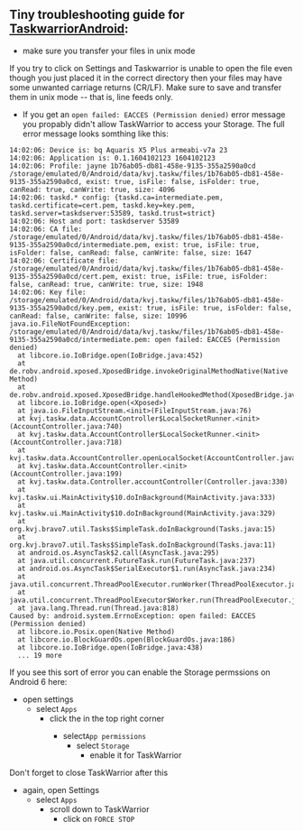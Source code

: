 
## Tiny troubleshooting guide for [TaskwarriorAndroid](https://bitbucket.org/kvorobyev/taskwarriorandroid):

  * make sure you transfer your files in unix mode
  
  If you try to click on Settings and Taskwarrior is unable to open the file even though you just placed it in the correct directory 
  then your files may have some unwanted carriage returns (CR/LF). Make sure to save and transfer them in unix mode -- 
  that is, line feeds only.
  
  * If you get an `open failed: EACCES (Permission denied)` error message you propably didn't allow TaskWarrior to access your Storage.
    The full error message looks somthing like this:    
  ```
14:02:06: Device is: bq Aquaris X5 Plus armeabi-v7a 23
14:02:06: Application is: 0.1.1604102123 1604102123
14:02:06: Profile: jayne 1b76ab05-db81-458e-9135-355a2590a0cd /storage/emulated/0/Android/data/kvj.taskw/files/1b76ab05-db81-458e-9135-355a2590a0cd, exist: true, isFile: false, isFolder: true, canRead: true, canWrite: true, size: 4096
14:02:06: taskd.* config: {taskd.ca=intermediate.pem, taskd.certificate=cert.pem, taskd.key=key.pem, taskd.server=taskdserver:53589, taskd.trust=strict}
14:02:06: Host and port: taskdserver 53589
14:02:06: CA file: /storage/emulated/0/Android/data/kvj.taskw/files/1b76ab05-db81-458e-9135-355a2590a0cd/intermediate.pem, exist: true, isFile: true, isFolder: false, canRead: false, canWrite: false, size: 1647
14:02:06: Certificate file: /storage/emulated/0/Android/data/kvj.taskw/files/1b76ab05-db81-458e-9135-355a2590a0cd/cert.pem, exist: true, isFile: true, isFolder: false, canRead: true, canWrite: true, size: 1948
14:02:06: Key file: /storage/emulated/0/Android/data/kvj.taskw/files/1b76ab05-db81-458e-9135-355a2590a0cd/key.pem, exist: true, isFile: true, isFolder: false, canRead: false, canWrite: false, size: 10996
java.io.FileNotFoundException: /storage/emulated/0/Android/data/kvj.taskw/files/1b76ab05-db81-458e-9135-355a2590a0cd/intermediate.pem: open failed: EACCES (Permission denied)
	at libcore.io.IoBridge.open(IoBridge.java:452)
	at de.robv.android.xposed.XposedBridge.invokeOriginalMethodNative(Native Method)
	at de.robv.android.xposed.XposedBridge.handleHookedMethod(XposedBridge.java:334)
	at libcore.io.IoBridge.open(<Xposed>)
	at java.io.FileInputStream.<init>(FileInputStream.java:76)
	at kvj.taskw.data.AccountController$LocalSocketRunner.<init>(AccountController.java:740)
	at kvj.taskw.data.AccountController$LocalSocketRunner.<init>(AccountController.java:718)
	at kvj.taskw.data.AccountController.openLocalSocket(AccountController.java:850)
	at kvj.taskw.data.AccountController.<init>(AccountController.java:199)
	at kvj.taskw.data.Controller.accountController(Controller.java:330)
	at kvj.taskw.ui.MainActivity$10.doInBackground(MainActivity.java:333)
	at kvj.taskw.ui.MainActivity$10.doInBackground(MainActivity.java:329)
	at org.kvj.bravo7.util.Tasks$SimpleTask.doInBackground(Tasks.java:15)
	at org.kvj.bravo7.util.Tasks$SimpleTask.doInBackground(Tasks.java:11)
	at android.os.AsyncTask$2.call(AsyncTask.java:295)
	at java.util.concurrent.FutureTask.run(FutureTask.java:237)
	at android.os.AsyncTask$SerialExecutor$1.run(AsyncTask.java:234)
	at java.util.concurrent.ThreadPoolExecutor.runWorker(ThreadPoolExecutor.java:1113)
	at java.util.concurrent.ThreadPoolExecutor$Worker.run(ThreadPoolExecutor.java:588)
	at java.lang.Thread.run(Thread.java:818)
Caused by: android.system.ErrnoException: open failed: EACCES (Permission denied)
	at libcore.io.Posix.open(Native Method)
	at libcore.io.BlockGuardOs.open(BlockGuardOs.java:186)
	at libcore.io.IoBridge.open(IoBridge.java:438)
	... 19 more
  
  ```
  If you see this sort of error you can enable the Storage permssions on Android 6 here:
   * open settings
      * select `Apps`
        * click the <confiugre button> in the top right corner
          * select`App permissions`
            * select `Storage`
              * enable it for TaskWarrior
              
  Don't forget to close TaskWarrior after this
   * again, open Settings
      * select `Apps`
        * scroll down to TaskWarrior
          * click on `FORCE STOP`
